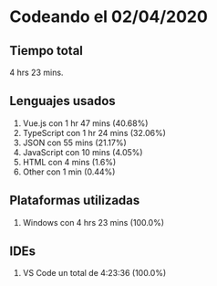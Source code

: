 # Codeando el 02/04/2020

## Tiempo total
4 hrs 23 mins.

## Lenguajes usados
1. Vue.js con 1 hr 47 mins (40.68%)
1. TypeScript con 1 hr 24 mins (32.06%)
1. JSON con 55 mins (21.17%)
1. JavaScript con 10 mins (4.05%)
1. HTML con 4 mins (1.6%)
1. Other con 1 min (0.44%)

## Plataformas utilizadas
1. Windows con 4 hrs 23 mins (100.0%)

## IDEs
1. VS Code un total de 4:23:36 (100.0%)
